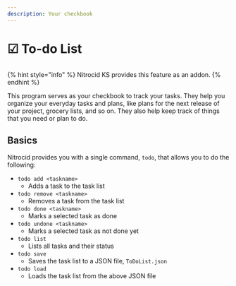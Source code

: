 ```yaml
---
description: Your checkbook
---
```


# ☑ To-do List

<figure><img src="../../../../.gitbook/assets/Beta3-034-Todo.png" alt=""><figcaption></figcaption></figure>

{% hint style="info" %}
Nitrocid KS provides this feature as an addon.
{% endhint %}

This program serves as your checkbook to track your tasks. They help you organize your everyday tasks and plans, like plans for the next release of your project, grocery lists, and so on. They also help keep track of things that you need or plan to do.

## Basics

Nitrocid provides you with a single command, `todo`, that allows you to do the following:

* `todo add <taskname>`
  * Adds a task to the task list
* `todo remove <taskname>`
  * Removes a task from the task list
* `todo done <taskname>`
  * Marks a selected task as done
* `todo undone <taskname>`
  * Marks a selected task as not done yet
* `todo list`
  * Lists all tasks and their status
* `todo save`
  * Saves the task list to a JSON file, `ToDoList.json`
* `todo load`
  * Loads the task list from the above JSON file
